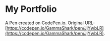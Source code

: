 # My Portfolio

A Pen created on CodePen.io. Original URL: [https://codepen.io/GammaShark/pen/JjYwbLR](https://codepen.io/GammaShark/pen/JjYwbLR).


